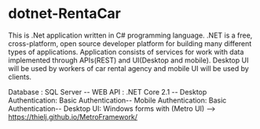 # dotnet-RentaCar

This is .Net application written in C# programming language.
.NET is a free, cross-platform, open source developer platform for building many different types of applications.
Application consists of services for work with data implemented through APIs(REST) and UI(Desktop and mobile).
Desktop UI will be used by workers of car rental agency and mobile UI will be used by clients.


Database : SQL Server -- 
WEB API : .NET Core 2.1 --
Desktop Authentication: Basic Authentication--
Mobile Authentication: Basic Authentication--
Desktop UI: Windows forms with (Metro UI) --> https://thielj.github.io/MetroFramework/


